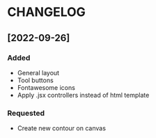 # CHANGELOG

## [2022-09-26]
### Added
 - General layout
 - Tool buttons
 - Fontawesome icons
 - Apply .jsx controllers instead of html template

### Requested
 - Create new contour on canvas 
 
